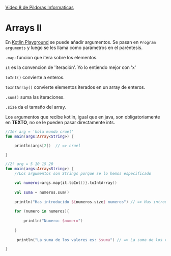 [Video 8 de Pildoras Informaticas](https://youtu.be/pB53kHLbSYY?si=QeYhNPw_l4cug2i-)

# Arrays II

En [Kotlin Playground](https://play.kotlinlang.org/) se puede añadir argumentos. Se pasan en ```Program arguments``` y luego se les llama como parámetros en el paréntesis.

```.map```: funcion que itera sobre los elementos.

```it``` es la convencion de 'iteración'. Yo lo entiendo mejor con 'x'

```toInt()``` convierte a enteros.

```toIntArray()``` convierte elementos iterados en un array de enteros.

```.sum()``` suma las iteraciones.

```.size``` da el tamaño del array.

Los argumentos que recibe kotlin, igual que en java, son obligatoriamente en **TEXTO**, no se le pueden pasar directamente ints.

```Kotlin
//1er arg = 'hola mundo cruel'
fun main(args:Array<String>) {

    println(args[2])  // => cruel

}

//2º arg = 5 10 15 20
fun main(args:Array<String>) {
    //Los argumentos son Strings porque se lo hemos especificado

    val numeros=args.map{it.toInt()}.toIntArray()
    
    val suma = numeros.sum()
    
    println("Has introducido ${numeros.size} numeros") // => Has introducido 4 numeros 
    
    for (numero in numeros){
        
        println("Numero: $numero")
        
    }
    
     println("La suma de los valores es: $suma") // => La suma de los valores es: 50

}
```